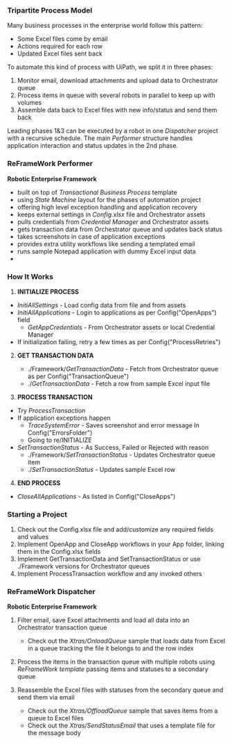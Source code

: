### Tripartite Process Model ###

Many business processes in the enterprise world follow this pattern:

* Some Excel files come by email
* Actions required for each row
* Updated Excel files sent back

To automate this kind of process with UiPath, we split it in three phases:

1. Monitor email, download attachments and upload data to Orchestrator queue
2. Process items in queue with several robots in parallel to keep up with volumes
3. Assemble data back to Excel files with new info/status and send them back

Leading phases 1&3 can be executed by a robot in one *Dispatcher* project with a recursive schedule.
The main *Performer* structure handles application interaction and status updates in the 2nd phase.


### ReFrameWork Performer ###
**Robotic Enterprise Framework**



* built on top of *Transactional Business Process* template
* using *State Machine* layout for the phases of automation project
* offering high level exception handling and application recovery
* keeps external settings in *Config.xlsx* file and Orchestrator assets
* pulls credentials from *Credential Manager* and Orchestrator assets
* gets transaction data from Orchestrator queue and updates back status
* takes screenshots in case of application exceptions
* provides extra utility workflows like sending a templated email
* runs sample Notepad application with dummy Excel input data
* 


### How It Works ###

1. **INITIALIZE PROCESS**
 + *InitiAllSettings* - Load config data from file and from assets
 + *InitiAllApplications* - Login to applications as per Config("OpenApps") field
   + *GetAppCredentials* - From Orchestrator assets or local Credential Manager
 + If initialization failing, retry a few times as per Config("ProcessRetries")

2. **GET TRANSACTION DATA**
   + ./Framework/*GetTransactionData* - Fetch from Orchestrator queue as per Config("TransactionQueue")
   + ./*GetTransactionData* - Fetch a row from sample Excel input file

3. **PROCESS TRANSACTION**
 + Try *ProcessTransaction*
 + If application exceptions happen
   + *TraceSystemError* - Saves screenshot and error message In Config("ErrorsFolder")
   + Going to re/INITIALIZE
 + *SetTransactionStatus* - As Success, Failed or Rejected with reason
   + ./Framework/*SetTransactionStatus* - Updates Orchestrator queue item
   + ./*SetTransactionStatus* - Updates sample Excel row

4. **END PROCESS**
 + *CloseAllApplications* - As listed in Config("CloseApps")


### Starting a Project ###

1. Check out the Config.xlsx file and add/customize any required fields and values
2. Implement OpenApp and CloseApp workflows in your App folder, linking them in the Config.xlsx fields
3. Implement GetTransactionData and SetTransactionStatus or use ./Framework versions for Orchestrator queues
4. Implement ProcessTransaction workflow and any invoked others


### ReFrameWork Dispatcher ###
**Robotic Enterprise Framework**


1. Filter email, save Excel attachments and load all data into an Orchestrator transaction queue
    * Check out the *Xtras/OnloadQueue* sample that loads data from Excel in a queue tracking the file it belongs to and the row index

2. Process the items in the transaction queue with multiple robots using *ReFrameWork template* passing items and statuses to a secondary queue

3. Reassemble the Excel files with statuses from the secondary queue and send them via email
    * Check out the *Xtras/OffloadQueue* sample that saves items from a queue to Excel files
    * Check out the *Xtras/SendStatusEmail* that uses a template file for the message body
